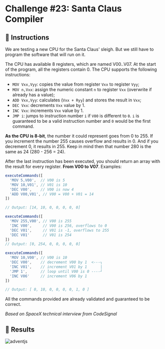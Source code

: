 # Challenge #23: Santa Claus Compiler 

## 📖 Instructions

We are testing a new CPU for the Santa Claus' sleigh. But we still have to program the software that will run on it.

The CPU has available 8 registers, which are named V00..V07. At the start of the program, all the registers contain 0. The CPU supports the following instructions:

- `MOV Vxx,Vyy`: copies the value from register `Vxx` to register `Vyy`;
- `MOV n,Vxx`: assign the numeric constant `n` to register `Vxx` (overwrite if already has a value);
- `ADD Vxx,Vyy`: calculates (`Vxx + Ryy`) and stores the result in `Vxx`;
- `DEC Vxx`: decrements `Vxx` value by 1.
- `INC Vxx`: increments `Vxx` value by 1.
- `JMP i`: jumps to instruction number `i` if `V00` is different to `0`. `i` is guaranteed to be a valid instruction number and `0` would be the first command.

**As the CPU is 8-bit**, the number it could represent goes from 0 to 255. If you increment the number 255 causes overflow and results in 0. And if you decrement 0, it results in 255. Keep in mind then that number 280 is the same as 24 (280 - 256 = 24).

After the last instruction has been executed, you should return an array with the result for every register. **From V00 to V07**. Examples:

```js
executeCommands([
  'MOV 5,V00',  // V00 is 5
  'MOV 10,V01', // V01 is 10
  'DEC V00',    // V00 is now 4
  'ADD V00,V01', // V00 = V00 + V01 = 14
])

// Output: [14, 10, 0, 0, 0, 0, 0]

executeCommands([
  'MOV 255,V00', // V00 is 255
  'INC V00',     // V00 is 256, overflows to 0
  'DEC V01',     // V01 is -1, overflows to 255
  'DEC V01'      // V01 is 254
])
// Output: [0, 254, 0, 0, 0, 0, 0]

executeCommands([
  'MOV 10,V00', // V00 is 10
  'DEC V00',    // decrement V00 by 1  <---┐
  'INC V01',    // increment V01 by 1      |
  'JMP 1',      // loop until V00 is 0 ----┘
  'INC V06'     // increment V06 by 1
])

// Output: [ 0, 10, 0, 0, 0, 0, 1, 0 ]
```

All the commands provided are already validated and guaranteed to be correct.

*Based on SpaceX technical interview from CodeSignal*

## 📜 Results

![adventjs](https://user-images.githubusercontent.com/78381898/209422688-b8f71fea-f986-442a-a18a-a38de60c51d9.png)
